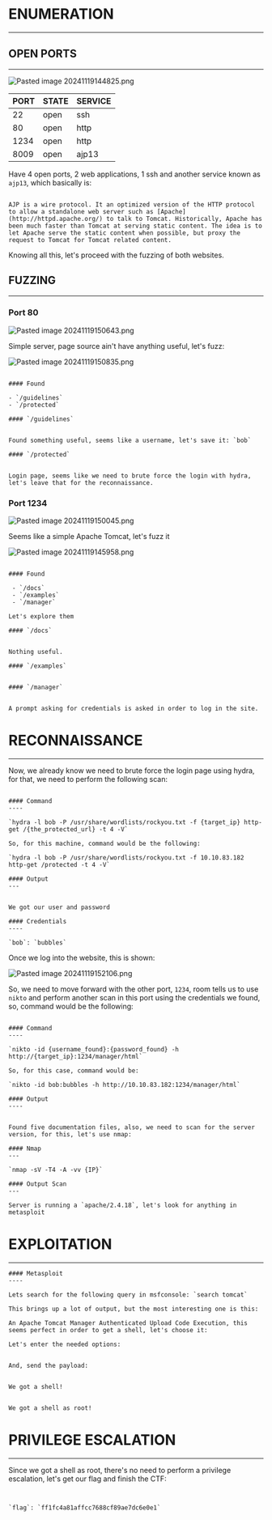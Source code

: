 ﻿# ENUMERATION
---

## OPEN PORTS
---

![Pasted image 20241119144825.png](../../IMAGES/Pasted%20image%2020241119144825.png)

| PORT | STATE | SERVICE |
| :--- | :---- | :------ |
| 22 | open | ssh |
| 80 | open | http |
| 1234 | open | http |
| 8009 | open | ajp13 |

Have 4 open ports, 2 web applications, 1 ssh and another service known as `ajp13`, which basically is:

```ad-note

AJP is a wire protocol. It an optimized version of the HTTP protocol to allow a standalone web server such as [Apache](http://httpd.apache.org/) to talk to Tomcat. Historically, Apache has been much faster than Tomcat at serving static content. The idea is to let Apache serve the static content when possible, but proxy the request to Tomcat for Tomcat related content.

```

Knowing all this, let's proceed with the fuzzing of both websites.

## FUZZING
---

### Port 80


![Pasted image 20241119150643.png](../../IMAGES/Pasted%20image%2020241119150643.png)

Simple server, page source ain't have anything useful, let's fuzz:

![Pasted image 20241119150835.png](../../IMAGES/Pasted%20image%2020241119150835.png)

```ad-hint

#### Found

- `/guidelines`
- `/protected`

#### `/guidelines`


Found something useful, seems like a username, let's save it: `bob`

#### `/protected`


Login page, seems like we need to brute force the login with hydra, let's leave that for the reconnaissance.

```
### Port 1234

![Pasted image 20241119150045.png](../../IMAGES/Pasted%20image%2020241119150045.png)

Seems like a simple Apache Tomcat, let's fuzz it

![Pasted image 20241119145958.png](../../IMAGES/Pasted%20image%2020241119145958.png)

```ad-hint

#### Found

 - `/docs`
 - `/examples`
 - `/manager`

Let's explore them

#### `/docs`


Nothing useful.

#### `/examples`


#### `/manager`


A prompt asking for credentials is asked in order to log in the site.
```



# RECONNAISSANCE
---

Now, we already know we need to brute force the login page using hydra, for that, we need to perform the following scan:

```ad-hint

#### Command
----

`hydra -l bob -P /usr/share/wordlists/rockyou.txt -f {target_ip} http-get /{the_protected_url} -t 4 -V`

So, for this machine, command would be the following:

`hydra -l bob -P /usr/share/wordlists/rockyou.txt -f 10.10.83.182 http-get /protected -t 4 -V`

#### Output
---


We got our user and password

#### Credentials
----

`bob`: `bubbles`
```

Once we log into the website, this is shown:

![Pasted image 20241119152106.png](../../IMAGES/Pasted%20image%2020241119152106.png)

So, we need to move forward with the other port, `1234`, room tells us to use `nikto` and perform another scan in this port using the credentials we found, so, command would be the following:

```ad-hint

#### Command
----

`nikto -id {username_found}:{password_found} -h http://{target_ip}:1234/manager/html`

So, for this case, command would be:

`nikto -id bob:bubbles -h http://10.10.83.182:1234/manager/html`

#### Output
----


Found five documentation files, also, we need to scan for the server version, for this, let's use nmap:

#### Nmap
---

`nmap -sV -T4 -A -vv {IP}`

#### Output Scan
---

Server is running a `apache/2.4.18`, let's look for anything in metasploit

```


# EXPLOITATION
---

```ad-hint
#### Metasploit
----

Lets search for the following query in msfconsole: `search tomcat`

This brings up a lot of output, but the most interesting one is this:

An Apache Tomcat Manager Authenticated Upload Code Execution, this seems perfect in order to get a shell, let's choose it:

Let's enter the needed options:


And, send the payload:


We got a shell!


We got a shell as root!
```







# PRIVILEGE ESCALATION
---


Since we got a shell as root, there's no need to perform a privilege escalation, let's get our flag and finish the CTF:

```ad-note


`flag`: `ff1fc4a81affcc7688cf89ae7dc6e0e1`
```

